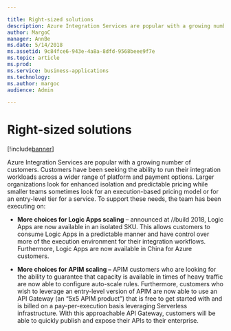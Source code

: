```yaml
---

title: Right-sized solutions
description: Azure Integration Services are popular with a growing number of customers.
author: MargoC
manager: AnnBe
ms.date: 5/14/2018
ms.assetid: 9c84fce6-943e-4a8a-8dfd-9568beee9f7e
ms.topic: article
ms.prod: 
ms.service: business-applications
ms.technology: 
ms.author: margoc
audience: Admin

---
```

#  Right-sized solutions


[!include[banner](../../includes/banner.md)]

Azure Integration Services are popular with a growing number of customers.
Customers have been seeking the ability to run their integration workloads
across a wider range of platform and payment options. Larger organizations look
for enhanced isolation and predictable pricing while smaller teams sometimes
look for an execution-based pricing model or for an entry-level tier for a
service. To support these needs, the team has been executing on:

-   **More choices for Logic Apps scaling** – announced at //build 2018, Logic
    Apps are now available in an isolated SKU. This allows customers to consume
    Logic Apps in a predictable manner and have control over more of the
    execution environment for their integration workflows. Furthermore, Logic
    Apps are now available in China for Azure customers.

-   **More choices for APIM scaling –** APIM customers who are looking for the
    ability to guarantee that capacity is available in times of heavy traffic
    are now able to configure auto-scale rules. Furthermore, customers who wish
    to leverage an entry-level version of APIM are now able to use an API
    Gateway (an “5x5 APIM product”) that is free to get started with and is
    billed on a pay-per-execution basis leveraging Serverless infrastructure.
    With this approachable API Gateway, customers will be able to quickly
    publish and expose their APIs to their enterprise.
